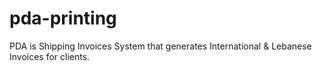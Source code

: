 # pda-printing
PDA is Shipping Invoices System that generates International &amp; Lebanese Invoices for clients.
